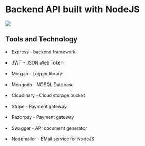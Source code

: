 # Backend API built with NodeJS

![](https://images-ext-2.discordapp.net/external/Mt1D6bqOe8d4FUnOmin3sRbzbxBBsMoQCGb3SCrqqJ8/https/repository-images.githubusercontent.com/492801891/219e0a9c-d4ef-4606-8a84-13cbfe89d06c?width=1325&height=662)

## Tools and Technology

<li> Express - backend framework <br /> <br />

<li> JWT - JSON Web Token <br /> <br />

<li> Morgan - Logger library <br /> <br />

<li> Mongodb - NOSQL Database <br /> <br />

<li> Cloudinary - Cloud storage bucket <br /> <br />

<li> Stripe - Payment gateway <br /> <br />

<li> Razorpay - Payment gateway <br /> <br />

<li> Swagger - API document generator <br /> <br />

<li> Nodemailer - EMail service for NodeJS
